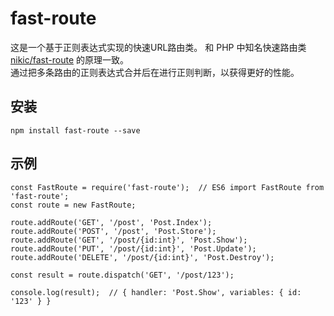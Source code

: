 # fast-route
这是一个基于正则表达式实现的快速URL路由类。
和 PHP 中知名快速路由类 [nikic/fast-route](https://github.com/nikic/FastRoute) 的原理一致。  
通过把多条路由的正则表达式合并后在进行正则判断，以获得更好的性能。

## 安装
```
npm install fast-route --save
```

## 示例
```
const FastRoute = require('fast-route');  // ES6 import FastRoute from 'fast-route';
const route = new FastRoute;

route.addRoute('GET', '/post', 'Post.Index');
route.addRoute('POST', '/post', 'Post.Store');
route.addRoute('GET', '/post/{id:int}', 'Post.Show');
route.addRoute('PUT', '/post/{id:int}', 'Post.Update');
route.addRoute('DELETE', '/post/{id:int}', 'Post.Destroy');

const result = route.dispatch('GET', '/post/123');

console.log(result);  // { handler: 'Post.Show', variables: { id: '123' } }
```

